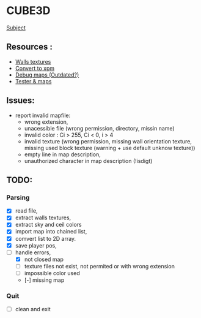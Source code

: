 CUBE3D
===

[Subject](https://cdn.intra.42.fr/pdf/pdf/48490/fr.subject.pdf)

## Resources :
- [Walls textures](https://opengameart.org/art-search-advanced?field_art_tags_tid=wall)
- [Convert to xpm](https://convertio.co/)
- [Debug maps (Outdated?)](https://github.com/nsterk/cub3D/tree/main/maps)
- [Tester & maps](https://github.com/MichelleJiam/cub3D_tester)

## Issues:
- report invalid mapfile:
	- wrong extension,
	- unacessible file (wrong permission, directory, missin name)
	- invalid color : Ci > 255, Ci < 0, i > 4
	- invalid texture (wrong permission, missing wall orientation texture, missing used block texture (warning + use default unknow texture))
	- empty line in map description,
	- unauthorized character in map description (!isdigt)

## TODO:
### Parsing
- [x] read file,
- [x] extract walls textures,
- [x] extract sky and ceil colors
- [x] import map into chained list,
- [x] comvert list to 2D array.
- [x] save player pos,
- [ ] handle errors,
	- [x] not closed map
	- [ ] texture files not exist, not permited or with wrong extension
	- [ ] impossible color used
	- [-] missing map
### Quit 
- [ ] clean and exit
